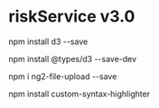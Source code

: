 # riskService v3.0


npm install d3 --save

npm install @types/d3 --save-dev

npm i ng2-file-upload --save

npm install custom-syntax-highlighter